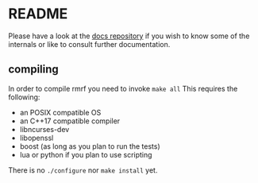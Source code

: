 # README

Please have a look at the
[docs repository](https://git.chaotikum.org/ReadMailReallyFast/docs) if you wish
to know some of the internals or like to consult further documentation.

## compiling
 In order to compile rmrf you need to invoke
 <code>make all</code>
 This requires the following:
  * an POSIX compatible OS
  * an C++17 compatible compiler
  * libncurses-dev
  * libopenssl
  * boost (as long as you plan to run the tests)
  * lua or python if you plan to use scripting

 There is no <code>./configure</code> nor <code>make install</code> yet.